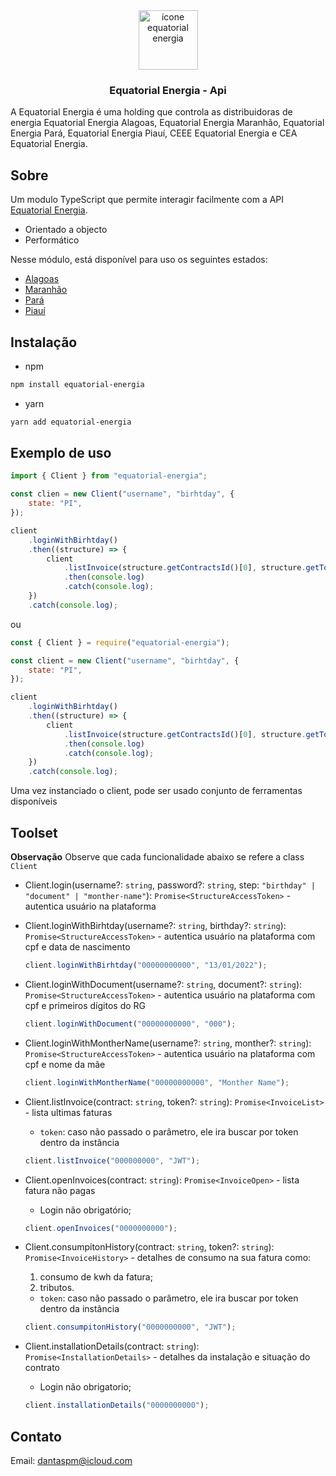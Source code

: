 <div id="topo"></div>

<div align="center">
    <a style="text-decoration: none" href="https://www.equatorialenergia.com.br/">
        <img src="https://play-lh.googleusercontent.com/tiksHECQh6MNAZHmW45xO38h8hJSLXYx7c5SrfzyMAvjcTQQX5Qt8XBSFV3xI4S0el3Q" alt="icone equatorial energia" width="auto" height="95" />
    </a>
</div>

<h3 align="center">Equatorial Energia - Api</h3>

A Equatorial Energia é uma holding que controla as distribuidoras de energia Equatorial Energia Alagoas, Equatorial Energia Maranhão, Equatorial Energia Pará, Equatorial Energia Piauí, CEEE Equatorial Energia e CEA Equatorial Energia.

## Sobre

Um modulo TypeScript que permite interagir facilmente com a API [Equatorial Energia](https://www.equatorialenergia.com.br/).

-   Orientado a objecto
-   Performático

Nesse módulo, está disponível para uso os seguintes estados:

-   [Alagoas](https://al.equatorialenergia.com.br/)
-   [Maranhão](https://ma.equatorialenergia.com.br/)
-   [Pará](https://pa.equatorialenergia.com.br/)
-   [Piauí](https://pi.equatorialenergia.com.br/)

## Instalação

-   npm

```sh
npm install equatorial-energia
```

-   yarn

```sh
yarn add equatorial-energia
```

## Exemplo de uso

```js
import { Client } from "equatorial-energia";

const clien = new Client("username", "birhtday", {
    state: "PI",
});

client
    .loginWithBirhtday()
    .then((structure) => {
        client
            .listInvoice(structure.getContractsId()[0], structure.getToken())
            .then(console.log)
            .catch(console.log);
    })
    .catch(console.log);
```

ou

```js
const { Client } = require("equatorial-energia");

const client = new Client("username", "birhtday", {
    state: "PI",
});

client
    .loginWithBirhtday()
    .then((structure) => {
        client
            .listInvoice(structure.getContractsId()[0], structure.getToken())
            .then(console.log)
            .catch(console.log);
    })
    .catch(console.log);
```

Uma vez instanciado o client, pode ser usado conjunto de ferramentas disponíveis

## Toolset

**Observação** Observe que cada funcionalidade abaixo se refere a class `Client`

-   Client.login(username?: `string`, password?: `string`, step: `"birthday" | "document" | "monther-name"`): `Promise<StructureAccessToken>` - autentica usuário na plataforma

-   Client.loginWithBirhtday(username?: `string`, birthday?: `string`): `Promise<StructureAccessToken>` - autentica usuário na plataforma com cpf e data de nascimento

    ```js
    client.loginWithBirhtday("00000000000", "13/01/2022");
    ```

-   Client.loginWithDocument(username?: `string`, document?: `string`): `Promise<StructureAccessToken>` - autentica usuário na plataforma com cpf e primeiros dígitos do RG

    ```js
    client.loginWithDocument("00000000000", "000");
    ```

-   Client.loginWithMontherName(username?: `string`, monther?: `string`): `Promise<StructureAccessToken>` - autentica usuário na plataforma com cpf e nome da mãe

    ```js
    client.loginWithMontherName("00000000000", "Monther Name");
    ```

-   Client.listInvoice(contract: `string`, token?: `string`): `Promise<InvoiceList>` - lista ultimas faturas

    -   `token`: caso não passado o parâmetro, ele ira buscar por token dentro da instância

    ```js
    client.listInvoice("000000000", "JWT");
    ```

-   Client.openInvoices(contract: `string`): `Promise<InvoiceOpen>` - lista fatura não pagas

    -   Login não obrigatório;

    ```js
    client.openInvoices("0000000000");
    ```

-   Client.consumpitonHistory(contract: `string`, token?: `string`): `Promise<InvoiceHistory>` - detalhes de consumo na sua fatura como:

    1.  consumo de kwh da fatura;
    2.  tributos.

    -   `token`: caso não passado o parâmetro, ele ira buscar por token dentro da instância

    ```js
    client.consumpitonHistory("0000000000", "JWT");
    ```

-   Client.installationDetails(contract: `string`): `Promise<InstallationDetails>` - detalhes da instalação e situação do contrato

    -   Login não obrigatorio;

    ```js
    client.installationDetails("0000000000");
    ```

## Contato

Email: dantaspm@icloud.com
